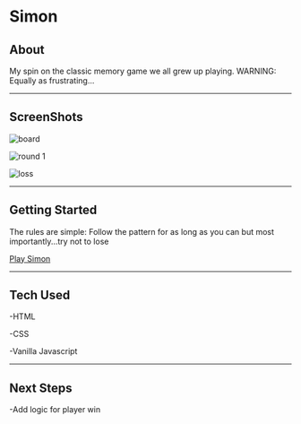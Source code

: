 # Simon

## About

My spin on the classic memory game we all grew up playing. WARNING: Equally as frustrating...

---

## ScreenShots 

![board](./board.jpg)

![round 1](./board-round_1.jpg)

![loss](./board-loss.jpg)

---

## Getting Started

The rules are simple: Follow the pattern for as long as you can but most importantly...try not to lose

 [Play Simon](https://codymurr.github.io/Simon/)

 ---

 ## Tech Used

-HTML

-CSS

-Vanilla Javascript

---

## Next Steps

-Add logic for player win